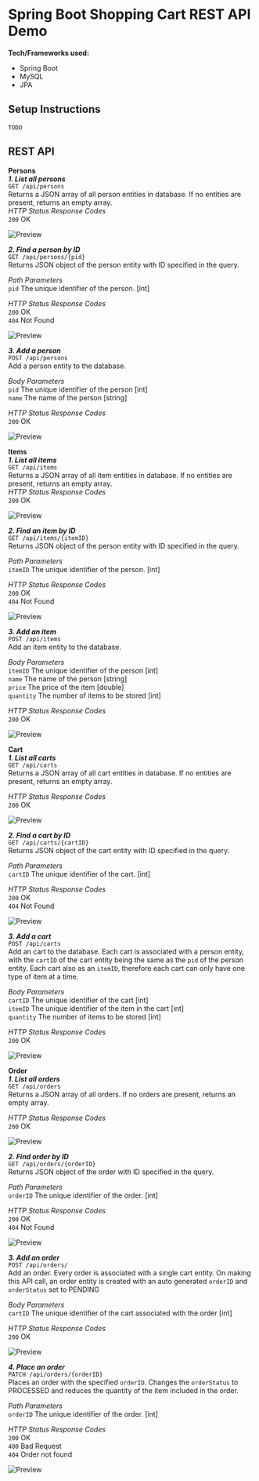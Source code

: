 # Spring Boot Shopping Cart REST API Demo
**Tech/Frameworks used:**
- Spring Boot
- MySQL
- JPA

## Setup Instructions
	TODO

## REST API

**Persons**  
_**1. List all persons**_   
`GET /api/persons`  
	Returns a JSON array of all person entities in database. If no entities are present, returns an empty array.  
	*HTTP Status Response Codes*   
	`200` OK

![Preview](./Screenshots/FindAllPersons.png)

_**2. Find a person by ID**_   
`GET /api/persons/{pid}`   
Returns JSON object of the person entity with ID specified in the query.   

*Path Parameters*   
`pid` The unique identifier of the person. [int]   

*HTTP Status Response Codes*   
`200` OK   
`404` Not Found   

![Preview](./Screenshots/FindPersonByID.png)

_**3. Add a person**_   
`POST /api/persons`   
Add a person entity to the database.   

*Body Parameters*   
`pid` The unique identifier of the person [int]   
`name` The name of the person [string]   

*HTTP Status Response Codes*   
`200` OK   

![Preview](./Screenshots/AddPerson.png)

**Items**   
_**1. List all items**_   
`GET /api/items`   
Returns a JSON array of all item entities in database. If no entities are present, returns an empty array.   
*HTTP Status Response Codes*   
`200` OK   

![Preview](./Screenshots/FindAllItems.png)

_**2. Find an item by ID**_   
`GET /api/items/{itemID}`   
Returns JSON object of the person entity with ID specified in the query.   

*Path Parameters*   
`itemID` The unique identifier of the person. [int]   

*HTTP Status Response Codes*   
`200` OK   
`404` Not Found   

![Preview](./Screenshots/FindItemByID.png)

_**3. Add an item**_   
`POST /api/items`   
Add an item entity to the database.   

*Body Parameters*   
`itemID` The unique identifier of the person [int]    
`name` The name of the person [string]   
`price` The price of the item [double]   
`quantity` The number of items to be stored [int]   

*HTTP Status Response Codes*   
`200` OK   

![Preview](./Screenshots/AddItem.png)

**Cart**   
_**1. List all carts**_   
`GET /api/carts`   
Returns a JSON array of all cart entities in database. If no entities are present, returns an empty array.   

*HTTP Status Response Codes*    
`200` OK   

![Preview](./Screenshots/FindAllCarts.png)  

_**2. Find a cart by ID**_   
`GET /api/carts/{cartID}`   
Returns JSON object of the cart entity with ID specified in the query.   

*Path Parameters*   
`cartID` The unique identifier of the cart. [int]   

*HTTP Status Response Codes*   
`200` OK   
`404` Not Found   

![Preview](./Screenshots/FindCartByID.png)

_**3. Add a cart**_   
`POST /api/carts`   
Add an cart to the database. Each cart is associated with a person entity, with the `cartID` of the cart entity being the same as the `pid` of the person entity. Each cart also as an `itemID`, therefore each cart can only have one type of item at a time.   

*Body Parameters*   
`cartID` The unique identifier of the cart [int]   
`itemID` The unique identifier of the item in the cart [int]   
`quantity` The number of items to be stored [int]   

*HTTP Status Response Codes*   
`200` OK   

![Preview](./Screenshots/AddCart.png)

**Order**   
_**1. List all orders**_   
`GET /api/orders`   
Returns a JSON array of all orders. If no orders are present, returns an empty array.   

*HTTP Status Response Codes*   
`200` OK    

![Preview](./Screenshots/FindAllOrders.png)

_**2. Find order by ID**_   
`GET /api/orders/{orderID}`   
Returns JSON object of the order with ID specified in the query.   

*Path Parameters*   
`orderID` The unique identifier of the order. [int]   

*HTTP Status Response Codes*   
`200` OK   
`404` Not Found   

![Preview](./Screenshots/FindOrderByID.png)

_**3. Add an order**_   
`POST /api/orders/`   
Add an order. Every order is associated with a single cart entity. On making this API call, an order entity is created with an auto generated `orderID` and 	`orderStatus` set to PENDING   

*Body Parameters*   
`cartID` The unique identifier of the cart associated with the order [int]   

*HTTP Status Response Codes*   
`200` OK   

![Preview](./Screenshots/AddOrder.png)

_**4. Place an order**_   
`PATCH /api/orders/{orderID}`   
Places an order with the specified `orderID`. Changes the `orderStatus` to PROCESSED and reduces the quantity of the item included in the order.   

*Path Parameters*   
`orderID` The unique identifier of the order. [int]   

*HTTP Status Response Codes*   
`200` OK   
`400` Bad Request   
`404` Order not found   

![Preview](./Screenshots/PlaceOrder.png)


